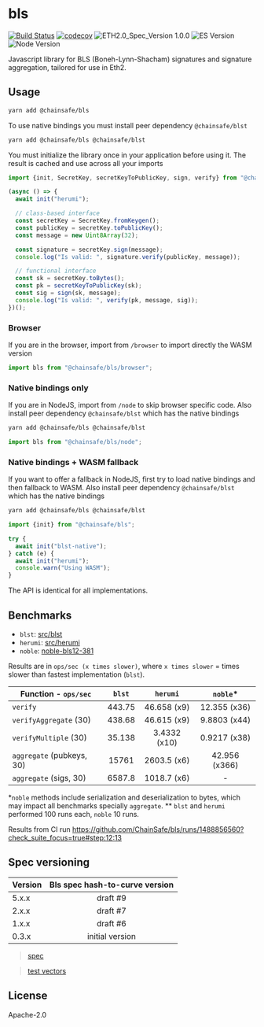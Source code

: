 # bls

[![Build Status](https://travis-ci.org/ChainSafe/lodestar.svg?branch=master)](https://travis-ci.org/ChainSafe/lodestar)
[![codecov](https://codecov.io/gh/ChainSafe/lodestar/branch/master/graph/badge.svg)](https://codecov.io/gh/ChainSafe/lodestar)
![ETH2.0_Spec_Version 1.0.0](https://img.shields.io/badge/ETH2.0_Spec_Version-1.0.0-2e86c1.svg)
![ES Version](https://img.shields.io/badge/ES-2017-yellow)
![Node Version](https://img.shields.io/badge/node-12.x-green)

Javascript library for BLS (Boneh-Lynn-Shacham) signatures and signature aggregation, tailored for use in Eth2.

## Usage

```bash
yarn add @chainsafe/bls
```

To use native bindings you must install peer dependency `@chainsafe/blst`

```bash
yarn add @chainsafe/bls @chainsafe/blst
```

You must initialize the library once in your application before using it. The result is cached and use across all your imports

```ts
import {init, SecretKey, secretKeyToPublicKey, sign, verify} from "@chainsafe/bls";

(async () => {
  await init("herumi");

  // class-based interface
  const secretKey = SecretKey.fromKeygen();
  const publicKey = secretKey.toPublicKey();
  const message = new Uint8Array(32);

  const signature = secretKey.sign(message);
  console.log("Is valid: ", signature.verify(publicKey, message));

  // functional interface
  const sk = secretKey.toBytes();
  const pk = secretKeyToPublicKey(sk);
  const sig = sign(sk, message);
  console.log("Is valid: ", verify(pk, message, sig));
})();
```

### Browser

If you are in the browser, import from `/browser` to import directly the WASM version

```ts
import bls from "@chainsafe/bls/browser";
```

### Native bindings only

If you are in NodeJS, import from `/node` to skip browser specific code. Also install peer dependency `@chainsafe/blst` which has the native bindings

```bash
yarn add @chainsafe/bls @chainsafe/blst
```

```ts
import bls from "@chainsafe/bls/node";
```

### Native bindings + WASM fallback

If you want to offer a fallback in NodeJS, first try to load native bindings and then fallback to WASM. Also install peer dependency `@chainsafe/blst` which has the native bindings

```bash
yarn add @chainsafe/bls @chainsafe/blst
```

```ts
import {init} from "@chainsafe/bls";

try {
  await init("blst-native");
} catch (e) {
  await init("herumi");
  console.warn("Using WASM");
}
```

The API is identical for all implementations.

## Benchmarks

- `blst`: [src/blst](src/blst)
- `herumi`: [src/herumi](src/herumi)
- `noble`: [noble-bls12-381](https://github.com/paulmillr/noble-bls12-381)

Results are in `ops/sec (x times slower)`, where `x times slower` = times slower than fastest implementation (`blst`).

| Function - `ops/sec`      | `blst` |   `herumi`   |   `noble`\*   |
| ------------------------- | :----: | :----------: | :-----------: |
| `verify`                  | 443.75 | 46.658 (x9)  | 12.355 (x36)  |
| `verifyAggregate` (30)    | 438.68 | 46.615 (x9)  | 9.8803 (x44)  |
| `verifyMultiple` (30)     | 35.138 | 3.4332 (x10) | 0.9217 (x38)  |
| `aggregate` (pubkeys, 30) | 15761  | 2603.5 (x6)  | 42.956 (x366) |
| `aggregate` (sigs, 30)    | 6587.8 | 1018.7 (x6)  |       -       |

\*`noble` methods include serialization and deserialization to bytes, which may impact all benchmarks specially `aggregate`.
\*\* `blst` and `herumi` performed 100 runs each, `noble` 10 runs.

Results from CI run https://github.com/ChainSafe/bls/runs/1488856560?check_suite_focus=true#step:12:13

## Spec versioning

| Version | Bls spec hash-to-curve version |
| ------- | :----------------------------: |
| 5.x.x   |            draft #9            |
| 2.x.x   |            draft #7            |
| 1.x.x   |            draft #6            |
| 0.3.x   |        initial version         |

> [spec](https://github.com/ethereum/eth2.0-specs/blob/v1.0.0/specs/phase0/beacon-chain.md#bls-signatures)

> [test vectors](https://github.com/ethereum/eth2.0-spec-tests/tree/master/tests/bls)

## License

Apache-2.0
